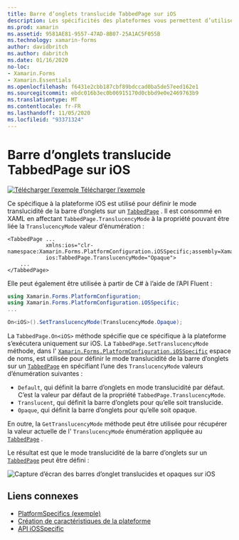 ```yaml
---
title: Barre d’onglets translucide TabbedPage sur iOS
description: Les spécificités des plateformes vous permettent d’utiliser des fonctionnalités uniquement disponibles sur une plateforme spécifique, sans implémenter de convertisseurs ou d’effets personnalisés. Cet article explique comment utiliser l’objet spécifique à la plateforme iOS qui définit le mode translucidité de la barre d’onglets sur un TabbedPage.
ms.prod: xamarin
ms.assetid: 9581AE81-9557-47AD-8B07-25A1AC5F055B
ms.technology: xamarin-forms
author: davidbritch
ms.author: dabritch
ms.date: 01/16/2020
no-loc:
- Xamarin.Forms
- Xamarin.Essentials
ms.openlocfilehash: f6431e2cbb187cbf89bdccad0ba5de57eed162e1
ms.sourcegitcommit: ebdc016b3ec0b06915170d0cbbd9e0e2469763b9
ms.translationtype: MT
ms.contentlocale: fr-FR
ms.lasthandoff: 11/05/2020
ms.locfileid: "93371324"
---
```

# <a name="tabbedpage-translucent-tab-bar-on-ios"></a>Barre d’onglets translucide TabbedPage sur iOS

[![Télécharger l’exemple](~/media/shared/download.png) Télécharger l’exemple](/samples/xamarin/xamarin-forms-samples/userinterface-platformspecifics)

Ce spécifique à la plateforme iOS est utilisé pour définir le mode translucidité de la barre d’onglets sur un [`TabbedPage`](xref:Xamarin.Forms.TabbedPage) . Il est consommé en XAML en affectant `TabbedPage.TranslucencyMode` à la propriété pouvant être liée la `TranslucencyMode` valeur d’énumération :

```xaml
<TabbedPage ...
            xmlns:ios="clr-namespace:Xamarin.Forms.PlatformConfiguration.iOSSpecific;assembly=Xamarin.Forms.Core"
            ios:TabbedPage.TranslucencyMode="Opaque">
    ...
</TabbedPage>
```

Elle peut également être utilisée à partir de C# à l’aide de l’API Fluent :

```csharp
using Xamarin.Forms.PlatformConfiguration;
using Xamarin.Forms.PlatformConfiguration.iOSSpecific;
...

On<iOS>().SetTranslucencyMode(TranslucencyMode.Opaque);
```

La `TabbedPage.On<iOS>` méthode spécifie que ce spécifique à la plateforme s’exécutera uniquement sur iOS. La `TabbedPage.SetTranslucencyMode` méthode, dans l' [`Xamarin.Forms.PlatformConfiguration.iOSSpecific`](xref:Xamarin.Forms.PlatformConfiguration.iOSSpecific) espace de noms, est utilisée pour définir le mode translucidité de la barre d’onglets sur un [`TabbedPage`](xref:Xamarin.Forms.TabbedPage) en spécifiant l’une des `TranslucencyMode` valeurs d’énumération suivantes :

- `Default`, qui définit la barre d’onglets en mode translucidité par défaut. C’est la valeur par défaut de la propriété `TabbedPage.TranslucencyMode`.
- `Translucent`, qui définit la barre d’onglets pour qu’elle soit translucide.
- `Opaque`, qui définit la barre d’onglets pour qu’elle soit opaque.

En outre, la `GetTranslucencyMode` méthode peut être utilisée pour récupérer la valeur actuelle de l' `TranslucencyMode` énumération appliquée au [`TabbedPage`](xref:Xamarin.Forms.TabbedPage) .

Le résultat est que le mode translucidité de la barre d’onglets sur un [`TabbedPage`](xref:Xamarin.Forms.TabbedPage) peut être défini :

![Capture d’écran des barres d’onglet translucides et opaques sur iOS](tabbedpage-translucent-tabbar-images/translucencymodes.png "Barres d’onglet translucides et opaques")

## <a name="related-links"></a>Liens connexes

- [PlatformSpecifics (exemple)](/samples/xamarin/xamarin-forms-samples/userinterface-platformspecifics)
- [Création de caractéristiques de la plateforme](~/xamarin-forms/platform/platform-specifics/index.md#creating-platform-specifics)
- [API iOSSpecific](xref:Xamarin.Forms.PlatformConfiguration.iOSSpecific)